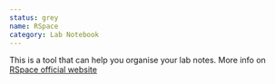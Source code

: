 ```yaml
---
status: grey
name: RSpace
category: Lab Notebook
---
```

This is a tool that can help you organise your lab notes.
More info on [RSpace official website][rspace]

 [rspace]: https://www.researchspace.com/
